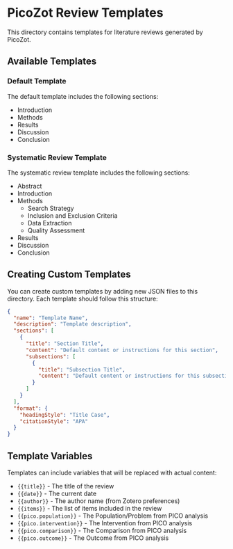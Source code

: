 # PicoZot Review Templates

This directory contains templates for literature reviews generated by PicoZot.

## Available Templates

### Default Template
The default template includes the following sections:
- Introduction
- Methods
- Results
- Discussion
- Conclusion

### Systematic Review Template
The systematic review template includes the following sections:
- Abstract
- Introduction
- Methods
  - Search Strategy
  - Inclusion and Exclusion Criteria
  - Data Extraction
  - Quality Assessment
- Results
- Discussion
- Conclusion

## Creating Custom Templates

You can create custom templates by adding new JSON files to this directory. Each template should follow this structure:

```json
{
  "name": "Template Name",
  "description": "Template description",
  "sections": [
    {
      "title": "Section Title",
      "content": "Default content or instructions for this section",
      "subsections": [
        {
          "title": "Subsection Title",
          "content": "Default content or instructions for this subsection"
        }
      ]
    }
  ],
  "format": {
    "headingStyle": "Title Case",
    "citationStyle": "APA"
  }
}
```

## Template Variables

Templates can include variables that will be replaced with actual content:

- `{{title}}` - The title of the review
- `{{date}}` - The current date
- `{{author}}` - The author name (from Zotero preferences)
- `{{items}}` - The list of items included in the review
- `{{pico.population}}` - The Population/Problem from PICO analysis
- `{{pico.intervention}}` - The Intervention from PICO analysis
- `{{pico.comparison}}` - The Comparison from PICO analysis
- `{{pico.outcome}}` - The Outcome from PICO analysis
